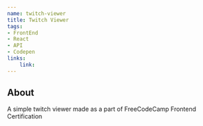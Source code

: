 ```yaml
---
name: twitch-viewer
title: Twitch Viewer
tags: 
- FrontEnd
- React
- API
- Codepen
links:
    link:
---
```

## About
A simple twitch viewer made as a part of FreeCodeCamp Frontend Certification